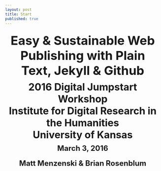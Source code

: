 ```yaml
---
layout: post
title: Start
published: true
---
```


<div style="text-align:center;">

<h1 style="margin:0 auto;text-align:center;font-size:2.5rem;padding:10px 0;">Easy &amp; Sustainable Web Publishing with Plain Text, Jekyll & Github</h1>

<h3 style="margin:0 auto;text-align:center;font-size:2rem;padding:0;">2016 Digital Jumpstart Workshop</h3>

<h3 style="margin:0 auto;text-align:center;font-size:2rem;padding:0;">Institute for Digital Research in the Humanities</h3>

<h3 style="margin:0 auto;text-align:center;font-size:2rem;padding:0;">University of Kansas</h3>

<h4 style="margin:0 auto;text-align:center;font-size:1.5rem;padding:10px 0;">March 3, 2016</h3>

<h4 style="margin:0 auto;text-align:center;font-size:1.5rem;padding:10px 0;">Matt Menzenski &amp; Brian Rosenblum</h3>

</div>
